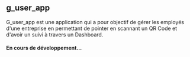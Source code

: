 ## g_user_app

G_user_app est une application qui a pour objectif de gérer les employés d'une entreprise en permettant de pointer en scannant un QR Code et d'avoir un suivi à travers un Dashboard.

#### En cours de développement...